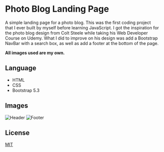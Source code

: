 # Photo Blog Landing Page

A simple landing page for a photo blog. This was the first coding project that I ever built by myself before learning JavaScript. I got the inspiration for the photo blog design from Colt Steele while taking his Web Developer Course on Udemy. What I did to improve on his design was add a Bootstrap NavBar with a search box, as well as add a footer at the bottom of the page.

**All images used are my own.**

## Language
- HTML
- CSS
- Bootstrap 5.3

## Images
![Header](<Screenshot 2023-08-03 182304.png>)
![Footer](<Screenshot 2023-08-03 182356.png>)

## License

[MIT](https://choosealicense.com/licenses/mit/)


